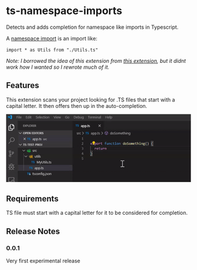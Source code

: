 # ts-namespace-imports

Detects and adds completion for namespace like imports in Typescript.

A [namespace import](http://exploringjs.com/es6/ch_modules.html#_importing-styles) is an import like:

```
import * as Utils from "./Utils.ts"
```

_Note: I borrowed the idea of this extension from [this extension](https://github.com/Asana/typescript-namespace-imports-vscode-plugin), but it didnt work how I wanted so I rewrote much of it._

## Features

This extension scans your project looking for .TS files that start with a capital letter. It then offers then up in the auto-completion.

![main feature](images/main-feature.gif)

## Requirements

TS file must start with a capital letter for it to be considered for completion.

## Release Notes

### 0.0.1

Very first experimental release
